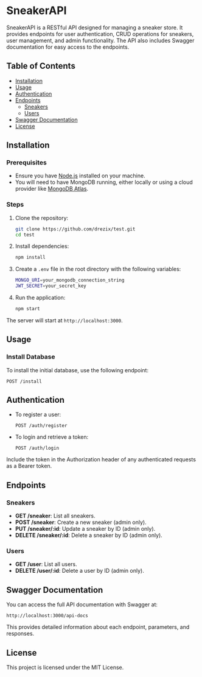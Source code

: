 
# SneakerAPI

SneakerAPI is a RESTful API designed for managing a sneaker store. It provides endpoints for user authentication, CRUD operations for sneakers, user management, and admin functionality. The API also includes Swagger documentation for easy access to the endpoints.

## Table of Contents

- [Installation](#installation)
- [Usage](#usage)
- [Authentication](#authentication)
- [Endpoints](#endpoints)
  - [Sneakers](#sneakers)
  - [Users](#users)
- [Swagger Documentation](#swagger-documentation)
- [License](#license)

## Installation

### Prerequisites

- Ensure you have [Node.js](https://nodejs.org/) installed on your machine.
- You will need to have MongoDB running, either locally or using a cloud provider like [MongoDB Atlas](https://www.mongodb.com/atlas/database).

### Steps

1. Clone the repository:
    ```bash
    git clone https://github.com/drezix/test.git
    cd test
    ```

2. Install dependencies:
    ```bash
    npm install
    ```

3. Create a `.env` file in the root directory with the following variables:
    ```bash
    MONGO_URI=your_mongodb_connection_string
    JWT_SECRET=your_secret_key
    ```

4. Run the application:
    ```bash
    npm start
    ```

The server will start at `http://localhost:3000`.

## Usage

### Install Database

To install the initial database, use the following endpoint:
```http
POST /install
```

## Authentication

- To register a user:
    ```http
    POST /auth/register
    ```

- To login and retrieve a token:
    ```http
    POST /auth/login
    ```

Include the token in the Authorization header of any authenticated requests as a Bearer token.

## Endpoints

### Sneakers

- **GET /sneaker**: List all sneakers.
- **POST /sneaker**: Create a new sneaker (admin only).
- **PUT /sneaker/:id**: Update a sneaker by ID (admin only).
- **DELETE /sneaker/:id**: Delete a sneaker by ID (admin only).

### Users

- **GET /user**: List all users.
- **DELETE /user/:id**: Delete a user by ID (admin only).

## Swagger Documentation

You can access the full API documentation with Swagger at:

```
http://localhost:3000/api-docs
```

This provides detailed information about each endpoint, parameters, and responses.

## License

This project is licensed under the MIT License.
